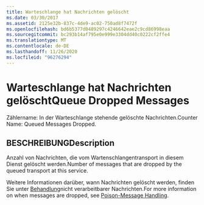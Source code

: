 ```yaml
---
title: Warteschlange hat Nachrichten gelöscht
ms.date: 03/30/2017
ms.assetid: 2125e32b-837c-4de9-ac02-750ad8f7472f
ms.openlocfilehash: bd6b5377d0489297c4246642eae2c9cd86998eaa
ms.sourcegitcommit: bc293b14af795e0e999e3304dd40c0222cf2ffe4
ms.translationtype: MT
ms.contentlocale: de-DE
ms.lasthandoff: 11/26/2020
ms.locfileid: "96276294"
---
```

# <a name="queue-dropped-messages"></a><span data-ttu-id="4ea90-102">Warteschlange hat Nachrichten gelöscht</span><span class="sxs-lookup"><span data-stu-id="4ea90-102">Queue Dropped Messages</span></span>

<span data-ttu-id="4ea90-103">Zählername: In der Warteschlange stehende gelöschte Nachrichten.</span><span class="sxs-lookup"><span data-stu-id="4ea90-103">Counter Name: Queued Messages Dropped.</span></span>  
  
## <a name="description"></a><span data-ttu-id="4ea90-104">BESCHREIBUNG</span><span class="sxs-lookup"><span data-stu-id="4ea90-104">Description</span></span>  

 <span data-ttu-id="4ea90-105">Anzahl von Nachrichten, die vom Wartenschlangentransport in diesem Dienst gelöscht werden.</span><span class="sxs-lookup"><span data-stu-id="4ea90-105">Number of messages that are dropped by the queued transport at this service.</span></span>  
  
 <span data-ttu-id="4ea90-106">Weitere Informationen darüber, wann Nachrichten gelöscht werden, finden Sie unter [Behandlung](../../feature-details/poison-message-handling.md)nicht verarbeitbarer Nachrichten.</span><span class="sxs-lookup"><span data-stu-id="4ea90-106">For more information on when messages are dropped, see [Poison-Message Handling](../../feature-details/poison-message-handling.md).</span></span>
